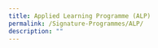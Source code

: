 ```yaml
---
title: Applied Learning Programme (ALP)
permalink: /Signature-Programmes/ALP/
description: ""
---
```

